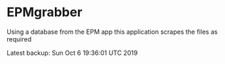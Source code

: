 # EPMgrabber
Using a database from the EPM app this application scrapes the files as required


Latest backup: Sun Oct 6 19:36:01 UTC 2019
